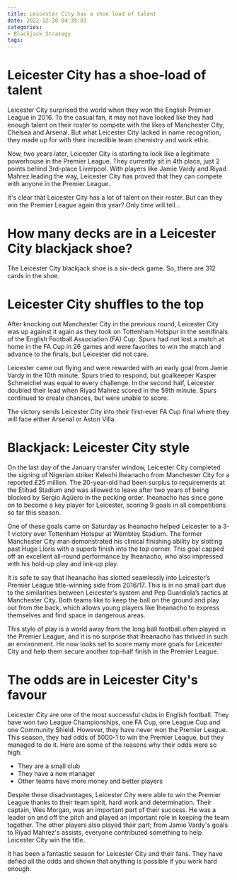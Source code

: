 ```yaml
---
title: Leicester City has a shoe load of talent
date: 2022-12-20 04:39:03
categories:
- Blackjack Strategy
tags:
---
```



#  Leicester City has a shoe-load of talent

Leicester City surprised the world when they won the English Premier League in 2016. To the casual fan, it may not have looked like they had enough talent on their roster to compete with the likes of Manchester City, Chelsea and Arsenal. But what Leicester City lacked in name recognition, they made up for with their incredible team chemistry and work ethic.

Now, two years later, Leicester City is starting to look like a legitimate powerhouse in the Premier League. They currently sit in 4th place, just 2 points behind 3rd-place Liverpool. With players like Jamie Vardy and Riyad Mahrez leading the way, Leicester City has proved that they can compete with anyone in the Premier League.

It's clear that Leicester City has a lot of talent on their roster. But can they win the Premier League again this year? Only time will tell…

#  How many decks are in a Leicester City blackjack shoe?

The Leicester City blackjack shoe is a six-deck game. So, there are 312 cards in the shoe.

#  Leicester City shuffles to the top

After knocking out Manchester City in the previous round, Leicester City was up against it again as they took on Tottenham Hotspur in the semifinals of the English Football Association (FA) Cup. Spurs had not lost a match at home in the FA Cup in 26 games and were favorites to win the match and advance to the finals, but Leicester did not care.

Leicester came out flying and were rewarded with an early goal from Jamie Vardy in the 10th minute. Spurs tried to respond, but goalkeeper Kasper Schmeichel was equal to every challenge. In the second half, Leicester doubled their lead when Riyad Mahrez scored in the 59th minute. Spurs continued to create chances, but were unable to score.

The victory sends Leicester City into their first-ever FA Cup final where they will face either Arsenal or Aston Villa.

#  Blackjack: Leicester City style 

On the last day of the January transfer window, Leicester City completed the signing of Nigerian striker Kelechi Iheanacho from Manchester City for a reported £25 million. The 20-year-old had been surplus to requirements at the Etihad Stadium and was allowed to leave after two years of being blocked by Sergio Agüero in the pecking order. Iheanacho has since gone on to become a key player for Leicester, scoring 9 goals in all competitions so far this season.

One of these goals came on Saturday as Iheanacho helped Leicester to a 3-1 victory over Tottenham Hotspur at Wembley Stadium. The former Manchester City man demonstrated his clinical finishing ability by slotting past Hugo Lloris with a superb finish into the top corner. This goal capped off an excellent all-round performance by Iheanacho, who also impressed with his hold-up play and link-up play.

It is safe to say that Iheanacho has slotted seamlessly into Leicester’s Premier League title-winning side from 2016/17. This is in no small part due to the similarities between Leicester’s system and Pep Guardiola’s tactics at Manchester City. Both teams like to keep the ball on the ground and play out from the back, which allows young players like Iheanacho to express themselves and find space in dangerous areas.

This style of play is a world away from the long ball football often played in the Premier League, and it is no surprise that Iheanacho has thrived in such an environment. He now looks set to score many more goals for Leicester City and help them secure another top-half finish in the Premier League.

#  The odds are in Leicester City's favour

Leicester City are one of the most successful clubs in English football. They have won two League Championships, one FA Cup, one League Cup and one Community Shield. However, they have never won the Premier League. This season, they had odds of 5000-1 to win the Premier League, but they managed to do it. Here are some of the reasons why their odds were so high:

- They are a small club
- They have a new manager
- Other teams have more money and better players

Despite these disadvantages, Leicester City were able to win the Premier League thanks to their team spirit, hard work and determination. Their captain, Wes Morgan, was an important part of their success. He was a leader on and off the pitch and played an important role in keeping the team together. The other players also played their part; from Jamie Vardy's goals to Riyad Mahrez's assists, everyone contributed something to help Leicester City win the title.

It has been a fantastic season for Leicester City and their fans. They have defied all the odds and shown that anything is possible if you work hard enough.